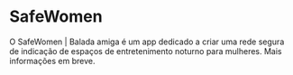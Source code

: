 # SafeWomen
O SafeWomen | Balada amiga é um app dedicado a criar uma rede segura de indicação de espaços de entretenimento noturno para mulheres. Mais informações em breve.
